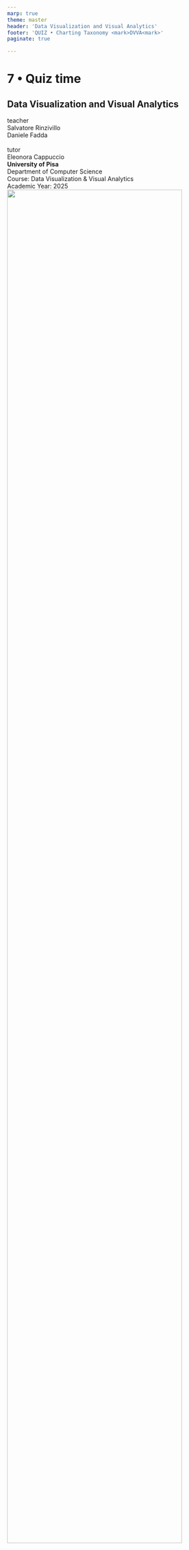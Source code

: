 ```yaml
---
marp: true
theme: master
header: 'Data Visualization and Visual Analytics'
footer: 'QUIZ • Charting Taxonomy <mark>DVVA<mark>'
paginate: true

---
```




<!-- _class: cover -->
<!-- _paginate: skip -->

<div>
  <h1>7 •  Quiz time</h1>
  <h2>Data Visualization and Visual Analytics</h2>
  <!-- <div class="subtitle">A subtitle</div> -->

  <div class="authors">
    <div class="author-label">teacher</div>
    <div class="author-name">Salvatore Rinzivillo</div>
    <div class="author-name">Daniele Fadda</div>
    <br>
    <div class="author-label">tutor</div>
    <div class="author-name">Eleonora Cappuccio</div>
  </div>

  <div class="university">
    <strong>University of Pisa</strong><br>
    Department of Computer Science<br>
    Course: Data Visualization & Visual Analytics<br>
    Academic Year: 2025    
  </div>

</div>



<div class="cover-image">
<img src="img/va_lesson3_vision_perception_Page_02_Image_0003.jpg" alt="" style="width:90%">
</div>


<!-- This lecture covers charting taxonomy, building on our previous introduction to visual variables. We'll explore different chart types, their appropriate uses, and common pitfalls to avoid when visualizing data. -->

---

<!-- _class: title-slide -->

# Quiz time

## Comment on the graph<br>shown in the next figures

<h2><mark>What are the most significant errors?</mark></h2>

What changes would you apply to improve the effectiveness of the graph?

---
<!-- _class: big-text  -->

**Note**: The quiz is based on the slides presented in the previous lessons, which introduced the concept of charting taxonomy and visual variables. The quiz will test your understanding of these concepts and your ability to identify errors in data visualization.


---

# Quiz 1
![center height:450](https://64.media.tumblr.com/a60ed91106885f5feadab8c5c5449544/tumblr_r0ixbf4h4E1sgh0voo1_1280.jpg)

<!-- 
- Perceptual distortion: The white segment (Dobrev Klára with 38%) appears visually dominant compared to the others, partly due to the contrast with the blue background.
- Questionable sum: The values shown (38% + 22% + 19%) add up to 79%, not 100% as expected in a complete pie chart. 21% of the votes are missing.
- Unnecessary 3D perspective: The chart has a slight 3D effect that doesn't add information but can distort the perception of proportions.

- A better visualization would be a simple horizontal bar chart showing all candidates, including those who make up the remaining 21%, with clear labels and without decorative elements that distort perception.
  -->
---

# Quiz 2
![center height:450](https://64.media.tumblr.com/618055460368eb28f228493a1ad24244/tumblr_qv7l1892cm1sgh0voo1_1280.jpg)

<!-- 

-->
---

# Quiz 3
![center height:450](https://64.media.tumblr.com/562600d937fef51c69bc938eb786e6d0/tumblr_qsetktvRUe1sgh0voo1_1280.png)

<!-- 

- Perceptual distortion: The values of the item represented in red are much larger than all other items, which leads to seeing only this item distinctly while all other values are compressed at the bottom of the chart.
- Missing context: While the x-axis shows item identifiers, there's no clear explanation of what the y-axis represents (seems to be some type of count or value).
- Excess visual complexity: The legend shows over 20 different variables, but the chart itself appears to show primarily one variable in red, creating a significant disconnect between what's displayed and what's listed in the legend.

A better visualization would be:

- Separating this data into multiple smaller charts (small multiples) that each focus on fewer related variables
- Providing clearer labeling and context for the axes and data points
-->
---

# Quiz 4
![center height:450](https://64.media.tumblr.com/751c0f5f57d631df5daf692e5b88001a/tumblr_qqfe5kmQze1sgh0voo1_1280.jpg)

<!-- 

- The chart uses a 3D effect that distorts the perception of the data, making it difficult to accurately compare the heights of the bars.
- Values are inverted, with the highest value (in red) being the lowest.

  -->
---

# Quiz 5
![center height:450](https://64.media.tumblr.com/3a484c7bc030ce4109bdae11b9cf8d2e/tumblr_qm8kj9BEoD1sgh0voo1_640.jpg)

<!-- 
- The colors used in the chart are not colorblind-friendly, making it difficult for individuals with color vision deficiencies to interpret the data accurately.
- The colors are misleading, labels aren't corrisponding to the colors used in the chart.
  -->
---

# Quiz 6
![center height:450](https://64.media.tumblr.com/1d4734c0735c938eb18877b7b2e30fb4/tumblr_qk378y6f0H1sgh0voo1_1280.png)

<!--   
The radial chart is a poor choice for this data representation. It's a distribution and bars are difficult to compare. The radial chart is not suitable for this type of data, as it distorts the perception of the values and makes it challenging to accurately compare the lengths of the bars. 

- A better choice would be a simple horizontal bar chart that allows for easier comparison of the values.
  -->
-->

---

# Quiz 7
![center height:450](https://64.media.tumblr.com/13d27ab07c097b1f1e7961cdf6e035f4/tumblr_qj0tnmeroK1sgh0voo1_1280.png)

<!--

- The X axis is flipped, making it difficult to interpret the data accurately.
- The chart uses unusefull bleur effect that distorts the perception of the data.
- The chart lacks clear labels and context, making it challenging to understand what the data represents.

Solution: A better visualization would be a simple horizontal bar chart with clear labels and context, without any unnecessary visual effects. The X axis should be oriented correctly to facilitate interpretation.
-->

---

# Quiz 8
![center height:450](https://64.media.tumblr.com/287e3edb30c81a3b2fa4e735ce8d4023/tumblr_qfh3nogNBB1sgh0voo1_1280.jpg)

<!--  

- The two groups compare different periods of time, the first on compare 8 years, the second on 2 years.

- Solution: Use different binning strategies to make the two groups comparable. 

 -->

---

# Quiz 9
![center height:450](https://64.media.tumblr.com/f6e406879ff19fff195dbb529e80f3aa/tumblr_qfeb9gSlU41sgh0voo1_1280.jpg)

<!--  

- The chart uses a 3D effect that distorts the perception of the data, making it difficult to accurately compare the heights of the bars.
- The sum of the values is not 100%, which is misleading in a pie chart.

Solution: A better visualization would be a simple horizontal bar chart that allows for easier comparison of the values. The pie chart should be avoided in this case, as it does not accurately represent the data.
  -->

---

# Quiz 10
![center height:450](https://64.media.tumblr.com/a937c9fdc10e2a880c85a08349d56998/tumblr_qf0idiOVVJ1sgh0voo1_1280.pnj)

<!-- 

- The chart uses a DOUBLE 3D effect that distorts the perception of the data.
- The use of a complex background image makes it difficult to focus on the data being presented.
- The chart lacks clear labels for smaller segments, making it challenging to interpret the data accurately.
- Text must be outlined to be readable, it's not a good practice.

Solution: throw away the chart.

-->
---

# Quiz 11
![center height:450](https://64.media.tumblr.com/ac422b124ab88c79c81a86cd606913f3/tumblr_qdusowO20K1sgh0voo1_1280.jpg)

<!--
- In this chart the selected dots are not the most relevant ones, from a Geographic point of view.
   -->
---

# Quiz 12
![center height:450](https://64.media.tumblr.com/9da9ffe50c7ce21cce174d268acfb048/tumblr_qa67ofwBML1sgh0voo1_1280.jpg)

<!-- 
- The bars of each group are sorted locally, it's quiet difficult to compare the values of the different groups.
- The color palette used is tipically used for light theme, but the background is dark.
- With a good color palette or different background color, the bars don't need a different stroke to be visible. 

 -->
---

# Quiz 13
![center height:450](https://64.media.tumblr.com/e406cb8dea78c0c48285a0b25d3fcdee/tumblr_q57xwgLWQN1sgh0voo1_1280.pnj)

<!-- 

- Stacked bars are not the best choice for this data representation. It's a distribution and bars are difficult to compare.
- The sum of the values is not 100%, which is misleading in a stacked bar chart.
- Color palette suggest that Use Daily and Tried at least once are similar, but they are three different categories.

Good points: 
- fonts are readable, and there is a goood use of hierarchy in the font sizes. 
- Good labeling of the axis and the chart itself.

-->

---

# Quiz 14
![center height:450](https://64.media.tumblr.com/eb73065acb9b3576754498c51b843b26/tumblr_q49b1vUsYU1sgh0voo1_1280.pnj)

<!--  

- Each square is relative to itself, not to the whole chart. Quantities are not comparable. 
- The main square is too light, suggesting that it's empty.
-->

---

# Quiz 15
![center height:450](https://64.media.tumblr.com/c01ef9df471b304365ce816879ddeb0e/tumblr_q0iinylpaJ1sgh0voo1_1280.pnj)

<!-- 

- Some points in the chart are not visible and this lack of data are not visually declared.

 -->
---

# Quiz 16
![center height:450](https://64.media.tumblr.com/374ff02f40370889bea889eef62a14d9/tumblr_pzboikcYPx1sgh0voo1_1280.pnj)

<!--  
- This chart is totally useless and wrong.
- There are too many colors, too many segments, labeling is not clear, and the chart is not readable.
 -->
---

# Quiz 17
![center height:450](https://64.media.tumblr.com/165bc20979bf5c1b14b69ca9992a8c7b/tumblr_pt9o0eZ6l91sgh0voo1_540.jpg)

<!-- 
- The chart use lines to represent bars. You can see that the lines are above the zero only when they correspond to a value on the x axis.
- There is no trend in the data, the chart is not useful.

 -->
---

# Quiz 18
![center height:450](https://64.media.tumblr.com/1e1ad4876aab45a5aa4a6a4280d7ecd5/tumblr_pre9k4e5o11wd31sx_640.jpg)

<!-- 

- There is no clear labeling of the axes
- Background is too dark, and the colors used for the bars too.
- There is a creative use of typography: all the labels are bold so none of them is really highlighted. Title try to be catchy but in an unuseful way.
- White shadow is used to make bars visible: more is less.

-->
---

# Quiz 19
![center height:450](https://64.media.tumblr.com/2fa22b2623927623fe75d63acf4ebe85/tumblr_pfby7f3M2p1sgh0voo1_1280.pnj)

<!--
- Good points: the use of pie chart to represent only two values is a good choice. (the only case where pie chart is useful).
- Bad points: The pies are not as comparable as they would be if they were bars.
-->

---

# Quiz 20
![center height:450](https://64.media.tumblr.com/243153caee090d6009f75303d1c6e110/tumblr_pf7l2uji5X1sgh0voo1_1280.pnj)

<!-- 

- Flags as filler colors are not a good choice. They are not colorblind-friendly and can be misleading.
- The stretched flags are not visually appealing and are not so distinguishable.
- Flags are all tilted because the barchart is vertical.
- Labels must be tilted too, but they are not so readable.
- Legend is redundant and not useful: the flags could be used as labels for the bars, but they are not.

- Good solution: use a simple horizontal bar chart with clear labels and context, without any unnecessary visual effects. The flags should be used as labels for the bars.

-->
---

# Quiz 21
![center height:450](https://64.media.tumblr.com/df29024803edf4f57f27968d6d2a8eb1/tumblr_paldcmnFjM1sgh0voo1_1280.jpg)

<!--   -->
---

# Quiz 22
![center height:450](https://64.media.tumblr.com/2b59645fe50dc23fa207583afa9f7976/tumblr_p7tegtoIRD1sgh0voo1_1280.pnj)

<!--  

- The chart uses a 3D visualization that distorts the perception of the data, making it difficult to accurately compare points.
- There is a huge cluttering problem, with too many points and lines that make it difficult to focus on the data being presented.
- There is too much information in the chart, making it overwhelming and difficult to interpret.

Solution: Probably the best solution is to rethink the message of the chart and to focus on a specific aspect of the data. A lot of time a clear message is more important than a complex chart and lead to a simple solution (probably a barchart).

 -->
---

# Quiz 23
![center height:450](https://64.media.tumblr.com/7fbfeacf7649b5d16ad4e938c040a6b1/tumblr_p79fyvl1id1sgh0voo1_1280.jpg)

<!--  
- The chart use the same y-axis for two different variables, but the values are not comparable.
- This is particuarly evident for the fact that the orange line is flat with no visible variation.

-->
---

# Quiz 24
![center height:450](https://64.media.tumblr.com/56fe5e96a1ecf93b24e45328ca17c051/tumblr_orlsyx6ain1sgh0voo1_1280.pnj)

<!--  
- This is one of the rare cases where multiple pie charts are useful.
- The area of each external bubble is covered by the area of the internal one, so the perception of the data is not so clear: it dipends on the size of the internal bubble.

- N.B. we have seen worst charts in the previous slides.

-->
---

# Quiz 25
![center height:450](https://64.media.tumblr.com/acf78c9aa94e0af9d9d79ae52207c0d8/tumblr_olnze34DAd1sgh0voo1_500.jpg)

<!-- 

- the red bubble is scaled according to the size of the radius, not the area.

-->
---

# Quiz 26
![center height:450](https://64.media.tumblr.com/6d869bddb818a03f5a46dd1c97d67636/tumblr_o5u3ztzI2K1sgh0voo1_640.png)

<!-- 

- There is a use of the shape of the united states as a bar, but probably it's a barchart wit a clipped shape. Using irregular shapes to compare areas is not a good choice. 

-->
---

# Quiz 27
![center height:450](https://64.media.tumblr.com/9556cf240e6910839f719947cd020dc0/tumblr_o5jtofg7bS1sgh0voo1_1280.jpg)

<!-- 
- There is a "little bit" of cluttering in the chart, and a couple of colors...

  -->

---


# References

<div class="columns-3">
<div>

1. [Quiz 1](https://viz.wtf/image/664318320965795840)
2. [Quiz 2](https://viz.wtf/image/637142941527375872)
3. [Quiz 3](https://viz.wtf/image/634334417095098368)
4. [Quiz 4](https://viz.wtf/image/627535888462856192)
5. [Quiz 5](https://viz.wtf/image/627354703888547840)
6. [Quiz 6](https://viz.wtf/image/626448746411114496)
7. [Quiz 7](https://viz.wtf/image/612225339260846080)
8. [Quiz 8](https://viz.wtf/image/190328952087)
9. [Quiz 9](https://viz.wtf/image/189576151031)

</div>
<div>

10. [Quiz 10](https://viz.wtf/image/189495004858)
11. [Quiz 11](https://viz.wtf/image/187536810138)
12. [Quiz 12](https://viz.wtf/image/182713706564)
13. [Quiz 13](https://viz.wtf/image/182687309440)
14. [Quiz 14](https://viz.wtf/image/182504087404)
15. [Quiz 15](https://viz.wtf/image/182275181864)
16. [Quiz 16](https://viz.wtf/image/182195820301)
17. [Quiz 17](https://viz.wtf/image/162284459410)
18. [Quiz 18](https://viz.wtf/image/162284459410)

</div>
<div>

19. [Quiz 19](https://viz.wtf/image/162284459410)
20. [Quiz 20](https://viz.wtf/image/162284459410)
21. [Quiz 21](https://viz.wtf/image/162284459410)
22. [Quiz 22](https://viz.wtf/image/162284459410)
23. [Quiz 23](https://viz.wtf/image/162284459410)
24. [Quiz 24](https://viz.wtf/image/162284459410)
25. [Quiz 25](https://viz.wtf/image/162284459410)
26. [Quiz 26](https://viz.wtf/image/162284459410)
27. [Quiz 27](https://viz.wtf/image/162284459410)

</div>
</div>

## all images are from [viz.wtf](https://viz.wtf/)